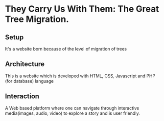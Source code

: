 # They Carry Us With Them: The Great Tree Migration.
## Setup
It's a website born because of the level of migration of trees
## Architecture
This is a website which is developed with HTML, CSS, Javascript and PHP (for database) language
## Interaction
A Web based platform where one can navigate through interactive media(images, audio, video) to explore a story and is user friendly.
